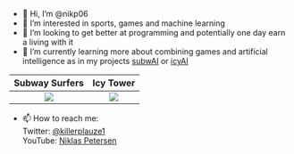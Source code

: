 - 👋 Hi, I’m @nikp06
- 👀 I’m interested in sports, games and machine learning
- 💞️ I’m looking to get better at programming and potentially one day earn a living with it
- 🌱 I’m currently learning more about combining games and artificial intelligence as in my projects [subwAI](https://youtu.be/ZVSmPikcIP4) or [icyAI](https://youtu.be/W6qyRbmr_aA)

Subway Surfers            |  Icy Tower
:-------------------------:|:-------------------------:
[![](https://user-images.githubusercontent.com/64498892/134583570-edbcf211-cf12-45bf-a5cc-a9cd629fe083.gif)](https://youtu.be/ZVSmPikcIP4)  |  [![](https://user-images.githubusercontent.com/64498892/134584410-62ec421c-cbda-4a09-ac0e-bac03a816d8f.gif)](https://youtu.be/ZVSmPikcIP4)
- 📫 How to reach me:<br />
Twitter: [@killerplauze1](https://twitter.com/killerplauze1)<br />
YouTube: [Niklas Petersen](https://www.youtube.com/channel/UCV3IJuY11hfmjDomu6rEWTg)

<!---
nikp06/nikp06 is a ✨ special ✨ repository because its `README.md` (this file) appears on your GitHub profile.
You can click the Preview link to take a look at your changes.
--->
